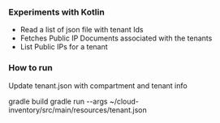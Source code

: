 ### Experiments with Kotlin
* Read a list of json file with tenant Ids
* Fetches Public IP Documents associated with the tenants
* List Public IPs for a tenant


### How to run

Update tenant.json with compartment and tenant info 

gradle build
gradle run --args  ~/cloud-inventory/src/main/resources/tenant.json
